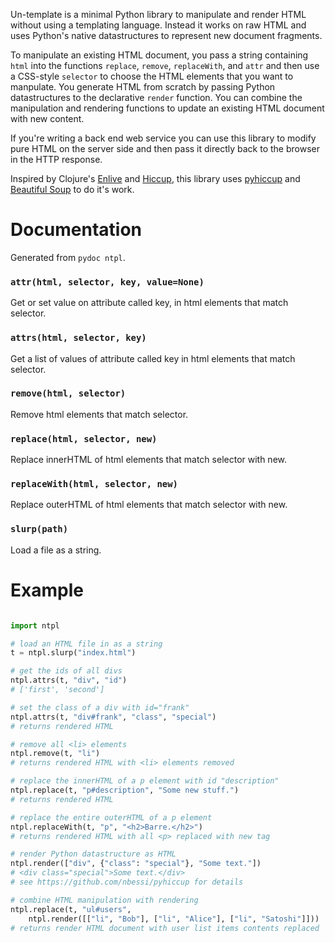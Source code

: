 Un-template is a minimal Python library to manipulate and render HTML without using a templating language. Instead it works on raw HTML and uses Python's native datastructures to represent new document fragments.

To manipulate an existing HTML document, you pass a string containing `html` into the functions `replace`, `remove`, `replaceWith`, and `attr` and then use a CSS-style `selector` to choose the HTML elements that you want to manpulate. You generate HTML from scratch by passing Python datastructures to the declarative `render` function. You can combine the manipulation and rendering functions to update an existing HTML document with new content.

If you're writing a back end web service you can use this library to modify pure HTML on the server side and then pass it directly back to the browser in the HTTP response.

Inspired by Clojure's [Enlive](https://github.com/cgrand/enlive) and [Hiccup](https://github.com/weavejester/hiccup), this library uses [pyhiccup](https://github.com/nbessi/pyhiccup) and [Beautiful Soup](https://www.crummy.com/software/BeautifulSoup/) to do it's work.

# Documentation

Generated from `pydoc ntpl`.

### `attr(html, selector, key, value=None)`

Get or set value on attribute called key, in html elements that match selector.
    
### `attrs(html, selector, key)`

Get a list of values of attribute called key in html elements that match selector.
    
### `remove(html, selector)`

Remove html elements that match selector.

### `replace(html, selector, new)`

Replace innerHTML of html elements that match selector with new.
    
### `replaceWith(html, selector, new)`

Replace outerHTML of html elements that match selector with new.
    
### `slurp(path)`

Load a file as a string.

# Example

```python

import ntpl

# load an HTML file in as a string
t = ntpl.slurp("index.html")

# get the ids of all divs
ntpl.attrs(t, "div", "id")
# ['first', 'second']

# set the class of a div with id="frank"
ntpl.attrs(t, "div#frank", "class", "special")
# returns rendered HTML

# remove all <li> elements
ntpl.remove(t, "li")
# returns rendered HTML with <li> elements removed

# replace the innerHTML of a p element with id "description"
ntpl.replace(t, "p#description", "Some new stuff.")
# returns rendered HTML

# replace the entire outerHTML of a p element
ntpl.replaceWith(t, "p", "<h2>Barre.</h2>")
# returns rendered HTML with all <p> replaced with new tag

# render Python datastructure as HTML
ntpl.render(["div", {"class": "special"}, "Some text."])
# <div class="special">Some text.</div>
# see https://github.com/nbessi/pyhiccup for details

# combine HTML manipulation with rendering
ntpl.replace(t, "ul#users",
    ntpl.render([["li", "Bob"], ["li", "Alice"], ["li", "Satoshi"]]))
# returns render HTML document with user list items contents replaced
```


